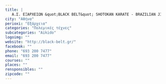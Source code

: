 ```yaml
---
title: |
   Α.Σ. ΕΞΑΡΧΕΙΩΝ &quot;BLACK BELT&quot; SHOTOKAN KARATE - BRAZILIAN JIU JITSU - AIKIDO
city: "Αθήνα"
perioxi: "Εξάρχεια"
categories: "Πολεμικές τέχνες"
subcategories: "Aikido"
logoimg: ""
website: "http://black-belt.gr/"
facebook: ""
phone: "693 200 7477"
email: "693 200 7477"
courses: ""
places: ""
rensponsibles: ""
zipcode: ""
---
```




